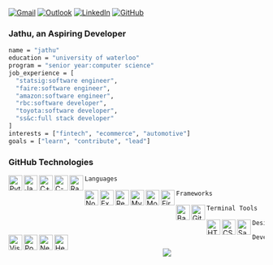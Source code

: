 <!-- contact shields -->
[gmail-shield]: https://img.shields.io/badge/Gmail-D14836?style=for-the-badge&logo=gmail&logoColor=white
[gmail-url]: mailto:theivikaran.jathurshan@gmail.com
[outlook-shield]: https://img.shields.io/badge/Microsoft_Outlook-0078D4?style=for-the-badge&logo=microsoft-outlook&logoColor=white
[outlook-url]: mailto:jtheiv@outlook.com
[linkedin-shield]: https://img.shields.io/badge/LinkedIn-0077B5?style=for-the-badge&logo=linkedin&logoColor=white
[linkedin-url]: https://linkedin.com/in/jathurshan-t
[github-shield]: https://img.shields.io/badge/GitHub-8631A9?style=for-the-badge&logo=github&logoColor=white
[github-url]: https://github.com/jathu5?tab=repositories

<!-- contact info -->
[![Gmail][gmail-shield]][gmail-url]
[![Outlook][outlook-shield]][outlook-url]
[![LinkedIn][linkedin-shield]][linkedin-url]
[![GitHub][github-shield]][github-url]

<!-- personal description -->
### Jathu, an Aspiring Developer
```sh
name = "jathu"
education = "university of waterloo"
program = "senior year:computer science"
job_experience = [
  "statsig:software engineer",
  "faire:software engineer",
  "amazon:software engineer",
  "rbc:software developer",
  "toyota:software developer",
  "ss&c:full stack developer"
]
interests = ["fintech", "ecommerce", "automotive"]
goals = ["learn", "contribute", "lead"]
```

<!-- list all technologies used for this github -->
### GitHub Technologies
<img align="left" alt="Python" width="27px" height="30px" src="./assets/python.png" />
<img align="left" alt="JavaScript" width="27px" height="30px" src="./assets/javascript.png" />
<img align="left" alt="C++" width="27px" height="30px" src="./assets/c++.png" />
<img align="left" alt="C-sharp" width="27px" height="30px" src="./assets/c-sharp.png" />
<img align="left" alt="Racket" width="27px" height="30px" src="./assets/racket.png" />

```sh
Languages

```
<img align="left" alt="Node.js" width="27px" height="30px" src="./assets/node.png" />
<img align="left" alt="Express" width="27px" height="30px" src="./assets/express.png" />
<img align="left" alt="React" width="27px" height="30px" src="./assets/react.png" />
<img align="left" alt="MySQL" width="27px" height="30px" src="./assets/mysql.png" />
<img align="left" alt="MongoDB" width="27px" height="30px" src="./assets/mongodb.png" />
<img align="left" alt="Firebase" width="27px" height="30px" src="./assets/firebase.png" />

```sh
Frameworks
```

<img align="left" alt="Bash" width="27px" height="30px" src="./assets/bash.png" />
<img align="left" alt="Git" width="27px" height="30px" src="./assets/git.png" />

```sh
Terminal Tools
```

<img align="left" alt="HTML5" width="27px" height="30px" src="./assets/html.png" />
<img align="left" alt="CSS3" width="27px" height="30px" src="./assets/css.png" />
<img align="left" alt="Sass" width="27px" height="30px" src="./assets/sass.png" />

```sh
Design Tools
```

<img align="left" alt="Visual Studio Code" width="27px" height="30px" src="./assets/vscode.png" />
<img align="left" alt="Postman" width="27px" height="30px" src="./assets/postman.png" />
<img align="left" alt="Netlify" width="27px" height="30px" src="./assets/netlify.png" />
<img align="left" alt="Heroku" width="27px" height="30px" src="./assets/heroku.png" />

```sh
Development/Deployment Environments
```

<!-- github stats badge -->
<div align="center">
  
  ![](https://github-readme-stats.vercel.app/api?username=jathu5)

</div>

